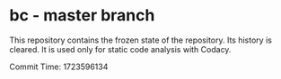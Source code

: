 # bc - master branch

This repository contains the frozen state of the repository.
Its history is cleared. It is used only for static code
analysis with Codacy.

Commit Time: 1723596134